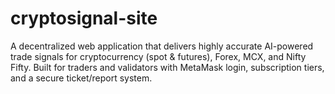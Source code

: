 # cryptosignal-site
A decentralized web application that delivers highly accurate AI-powered trade signals for cryptocurrency (spot &amp; futures), Forex, MCX, and Nifty Fifty. Built for traders and validators with MetaMask login, subscription tiers, and a secure ticket/report system.

